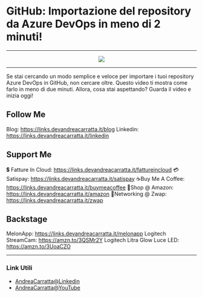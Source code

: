 # GitHub: Importazione del repository da Azure DevOps in meno di 2 minuti!
 
<hr />
 
<div align="center">

<a href="https://www.youtube.com/v/Owu4QknmCn8?version=3" target="_blank" alt="GitHub: Importazione del repository da Azure DevOps in meno di 2 minuti!">

<img src="https://img.youtube.com/vi/Owu4QknmCn8/0.jpg" />

</a>

</div>
 
<hr />
 
Se stai cercando un modo semplice e veloce per importare i tuoi repository Azure DevOps in GitHub, non cercare oltre. Questo video ti mostra come farlo in meno di due minuti. Allora, cosa stai aspettando? Guarda il video e inizia oggi!


## Follow Me

Blog: https://links.devandreacarratta.it/blog 
Linkedin: https://links.devandreacarratta.it/linkedin

## Support Me 

💲 Fatture In Cloud: https://links.devandreacarratta.it/fattureincloud
💳Satispay: https://links.devandreacarratta.it/satispay
☕Buy Me A Coffee: https://links.devandreacarratta.it/buymeacoffee
🛒Shop @ Amazon: https://links.devandreacarratta.it/amazon
🤝Networking @ Zwap: https://links.devandreacarratta.it/zwap

## Backstage
MelonApp: https://links.devandreacarratta.it/melonapp
Logitech StreamCam: https://amzn.to/3QSMr2Y
Logitech Litra Glow Luce LED: https://amzn.to/3UoaCZO
 
<hr />
 
### Link Utili
- [AndreaCarratta@Linkedin](https://links.devandreacarratta.it/linkedin)
- [AndreaCarratta@YouTube](https://links.devandreacarratta.it/youtube)


